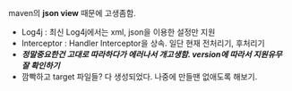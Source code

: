 maven의 **json view** 때문에 고생좀함.

- Log4j : 최신 Log4j에서는 xml, json을 이용한 설정만 지원
- Interceptor : Handler Interceptor을 상속. 일단 현재 전처리기, 후처리기
- *****정말중요한건 고대로 따라하다가 에러나서 개고생함. version에 따라서 지원유무 잘 확인하기*****
- 깜빡하고 target 파일들? 다 생성되었다. 나중에 만들땐 없애도록 해보기. 